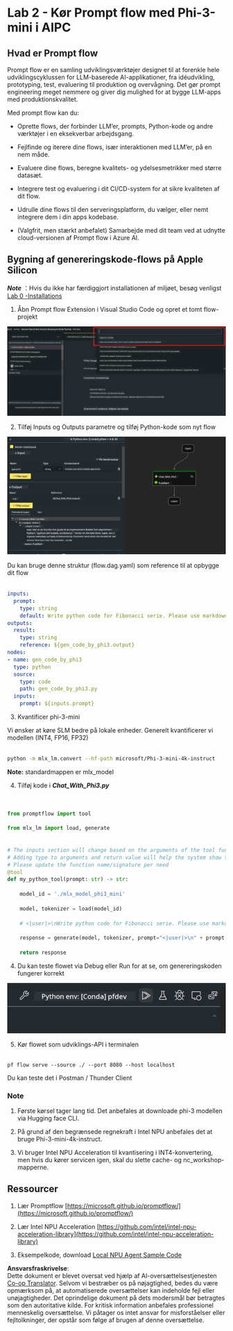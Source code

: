 <!--
CO_OP_TRANSLATOR_METADATA:
{
  "original_hash": "3dbbf568625b1ee04b354c2dc81d3248",
  "translation_date": "2025-05-09T19:39:39+00:00",
  "source_file": "md/02.Application/02.Code/Phi3/VSCodeExt/HOL/Apple/02.PromptflowWithMLX.md",
  "language_code": "da"
}
-->
# **Lab 2 - Kør Prompt flow med Phi-3-mini i AIPC**

## **Hvad er Prompt flow**

Prompt flow er en samling udviklingsværktøjer designet til at forenkle hele udviklingscyklussen for LLM-baserede AI-applikationer, fra idéudvikling, prototyping, test, evaluering til produktion og overvågning. Det gør prompt engineering meget nemmere og giver dig mulighed for at bygge LLM-apps med produktionskvalitet.

Med prompt flow kan du:

- Oprette flows, der forbinder LLM’er, prompts, Python-kode og andre værktøjer i en eksekverbar arbejdsgang.

- Fejlfinde og iterere dine flows, især interaktionen med LLM’er, på en nem måde.

- Evaluere dine flows, beregne kvalitets- og ydelsesmetrikker med større datasæt.

- Integrere test og evaluering i dit CI/CD-system for at sikre kvaliteten af dit flow.

- Udrulle dine flows til den serveringsplatform, du vælger, eller nemt integrere dem i din apps kodebase.

- (Valgfrit, men stærkt anbefalet) Samarbejde med dit team ved at udnytte cloud-versionen af Prompt flow i Azure AI.

## **Bygning af genereringskode-flows på Apple Silicon**

***Note*** ：Hvis du ikke har færdiggjort installationen af miljøet, besøg venligst [Lab 0 -Installations](./01.Installations.md)

1. Åbn Prompt flow Extension i Visual Studio Code og opret et tomt flow-projekt

![create](../../../../../../../../../translated_images/pf_create.d6172d8277a78a7fa82cd6ff727ed44e037fa78b662f1f62d5963f36d712d229.da.png)

2. Tilføj Inputs og Outputs parametre og tilføj Python-kode som nyt flow

![flow](../../../../../../../../../translated_images/pf_flow.d5646a323fb7f444c0b98b4521057a592325c583e7ba18bc31500bc0415e9ef3.da.png)

Du kan bruge denne struktur (flow.dag.yaml) som reference til at opbygge dit flow

```yaml

inputs:
  prompt:
    type: string
    default: Write python code for Fibonacci serie. Please use markdown as output
outputs:
  result:
    type: string
    reference: ${gen_code_by_phi3.output}
nodes:
- name: gen_code_by_phi3
  type: python
  source:
    type: code
    path: gen_code_by_phi3.py
  inputs:
    prompt: ${inputs.prompt}


```

3. Kvantificer phi-3-mini

Vi ønsker at køre SLM bedre på lokale enheder. Generelt kvantificerer vi modellen (INT4, FP16, FP32)

```bash

python -m mlx_lm.convert --hf-path microsoft/Phi-3-mini-4k-instruct

```

**Note:** standardmappen er mlx_model

4. Tilføj kode i ***Chat_With_Phi3.py***

```python


from promptflow import tool

from mlx_lm import load, generate


# The inputs section will change based on the arguments of the tool function, after you save the code
# Adding type to arguments and return value will help the system show the types properly
# Please update the function name/signature per need
@tool
def my_python_tool(prompt: str) -> str:

    model_id = './mlx_model_phi3_mini'

    model, tokenizer = load(model_id)

    # <|user|>\nWrite python code for Fibonacci serie. Please use markdown as output<|end|>\n<|assistant|>

    response = generate(model, tokenizer, prompt="<|user|>\n" + prompt  + "<|end|>\n<|assistant|>", max_tokens=2048, verbose=True)

    return response


```

4. Du kan teste flowet via Debug eller Run for at se, om genereringskoden fungerer korrekt

![RUN](../../../../../../../../../translated_images/pf_run.d918637dc00f61e9bdeec37d4cc9646f77d270ac9203bcce13569f3157202b6e.da.png)

5. Kør flowet som udviklings-API i terminalen

```

pf flow serve --source ./ --port 8080 --host localhost   

```

Du kan teste det i Postman / Thunder Client

### **Note**

1. Første kørsel tager lang tid. Det anbefales at downloade phi-3 modellen via Hugging face CLI.

2. På grund af den begrænsede regnekraft i Intel NPU anbefales det at bruge Phi-3-mini-4k-instruct.

3. Vi bruger Intel NPU Acceleration til kvantisering i INT4-konvertering, men hvis du kører servicen igen, skal du slette cache- og nc_workshop-mapperne.

## **Ressourcer**

1. Lær Promptflow [https://microsoft.github.io/promptflow/](https://microsoft.github.io/promptflow/)

2. Lær Intel NPU Acceleration [https://github.com/intel/intel-npu-acceleration-library](https://github.com/intel/intel-npu-acceleration-library)

3. Eksempelkode, download [Local NPU Agent Sample Code](../../../../../../../../../code/07.Lab/01/AIPC/local-npu-agent)

**Ansvarsfraskrivelse**:  
Dette dokument er blevet oversat ved hjælp af AI-oversættelsestjenesten [Co-op Translator](https://github.com/Azure/co-op-translator). Selvom vi bestræber os på nøjagtighed, bedes du være opmærksom på, at automatiserede oversættelser kan indeholde fejl eller unøjagtigheder. Det oprindelige dokument på dets modersmål bør betragtes som den autoritative kilde. For kritisk information anbefales professionel menneskelig oversættelse. Vi påtager os intet ansvar for misforståelser eller fejltolkninger, der opstår som følge af brugen af denne oversættelse.